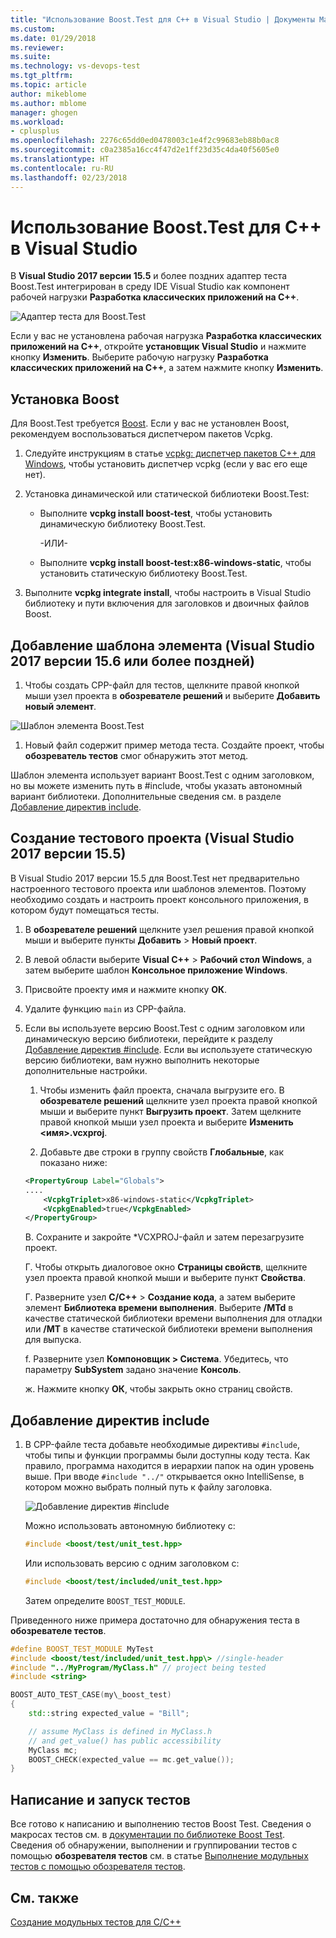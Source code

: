 ```yaml
---
title: "Использование Boost.Test для C++ в Visual Studio | Документы Майкрософт"
ms.custom: 
ms.date: 01/29/2018
ms.reviewer: 
ms.suite: 
ms.technology: vs-devops-test
ms.tgt_pltfrm: 
ms.topic: article
author: mikeblome
ms.author: mblome
manager: ghogen
ms.workload:
- cplusplus
ms.openlocfilehash: 2276c65dd0ed0478003c1e4f2c99683eb88b0ac8
ms.sourcegitcommit: c0a2385a16cc4f47d2e1ff23d35c4da40f5605e0
ms.translationtype: HT
ms.contentlocale: ru-RU
ms.lasthandoff: 02/23/2018
---
```

# <a name="how-to-use-boosttest-for-c-in-visual-studio"></a>Использование Boost.Test для C++ в Visual Studio

В **Visual Studio 2017 версии 15.5** и более поздних адаптер теста Boost.Test интегрирован в среду IDE Visual Studio как компонент рабочей нагрузки **Разработка классических приложений на C++**.

![Адаптер теста для Boost.Test](media/cpp-boost-component.png "Адаптер теста для компонента Boost.Test")

Если у вас не установлена рабочая нагрузка **Разработка классических приложений на C++**, откройте **установщик Visual Studio** и нажмите кнопку **Изменить**. Выберите рабочую нагрузку **Разработка классических приложений на C++**, а затем нажмите кнопку **Изменить**.

## <a name="install-boost"></a>Установка Boost

Для Boost.Test требуется [Boost](http://www.boost.org/). Если у вас не установлен Boost, рекомендуем воспользоваться диспетчером пакетов Vcpkg.

1. Следуйте инструкциям в статье [vcpkg: диспетчер пакетов C++ для Windows](/cpp/vcpkg), чтобы установить диспетчер vcpkg (если у вас его еще нет).

1. Установка динамической или статической библиотеки Boost.Test:

    - Выполните **vcpkg install boost-test**, чтобы установить динамическую библиотеку Boost.Test.
    
       -ИЛИ-
       
    - Выполните **vcpkg install boost-test:x86-windows-static**, чтобы установить статическую библиотеку Boost.Test.

1. Выполните **vcpkg integrate install**, чтобы настроить в Visual Studio библиотеку и пути включения для заголовков и двоичных файлов Boost.

## <a name="add-the-item-template-visual-studio-2017-version-156-and-later"></a>Добавление шаблона элемента (Visual Studio 2017 версии 15.6 или более поздней)

1. Чтобы создать CPP-файл для тестов, щелкните правой кнопкой мыши узел проекта в **обозревателе решений** и выберите **Добавить новый элемент**. 
 
![Шаблон элемента Boost.Test](media/boost_test_item_template.png "Boost.Test item template")

1. Новый файл содержит пример метода теста. Создайте проект, чтобы **обозреватель тестов** смог обнаружить этот метод.

Шаблон элемента использует вариант Boost.Test с одним заголовком, но вы можете изменить путь в #include, чтобы указать автономный вариант библиотеки. Дополнительные сведения см. в разделе [Добавление директив include](#add_include_directives).

## <a name="create-a-test-project-visual-studio-2017-version-155"></a>Создание тестового проекта (Visual Studio 2017 версии 15.5)

В Visual Studio 2017 версии 15.5 для Boost.Test нет предварительно настроенного тестового проекта или шаблонов элементов. Поэтому необходимо создать и настроить проект консольного приложения, в котором будут помещаться тесты. 

1. В **обозревателе решений** щелкните узел решения правой кнопкой мыши и выберите пункты **Добавить** > **Новый проект**.

1. В левой области выберите **Visual C++** > **Рабочий стол Windows**, а затем выберите шаблон **Консольное приложение Windows**.

1. Присвойте проекту имя и нажмите кнопку **ОК**.
1. Удалите функцию `main` из CPP-файла. 

1. Если вы используете версию Boost.Test с одним заголовком или динамическую версию библиотеки, перейдите к разделу [Добавление директив #include](#add_include_directives). Если вы используете статическую версию библиотеки, вам нужно выполнить некоторые дополнительные настройки.

   1. Чтобы изменить файл проекта, сначала выгрузите его. В **обозревателе решений** щелкните узел проекта правой кнопкой мыши и выберите пункт **Выгрузить проект**. Затем щелкните правой кнопкой мыши узел проекта и выберите **Изменить <имя\>.vcxproj**.

   2. Добавьте две строки в группу свойств **Глобальные**, как показано ниже:

    ```xml
    <PropertyGroup Label="Globals">
    ....
        <VcpkgTriplet>x86-windows-static</VcpkgTriplet>
        <VcpkgEnabled>true</VcpkgEnabled>
    </PropertyGroup>
    ```
   В. Сохраните и закройте \*VCXPROJ-файл и затем перезагрузите проект.

   Г. Чтобы открыть диалоговое окно **Страницы свойств**, щелкните узел проекта правой кнопкой мыши и выберите пункт **Свойства**.

   Г. Разверните узел **C/C++** > **Создание кода**, а затем выберите элемент **Библиотека времени выполнения**. Выберите **/MTd** в качестве статической библиотеки времени выполнения для отладки или **/MT** в качестве статической библиотеки времени выполнения для выпуска.

   f. Разверните узел **Компоновщик > Система**. Убедитесь, что параметру **SubSystem** задано значение **Консоль**.

   ж. Нажмите кнопку **ОК**, чтобы закрыть окно страниц свойств.

## <a name="add-include-directives"></a>Добавление директив include

1. В CPP-файле теста добавьте необходимые директивы `#include`, чтобы типы и функции программы были доступны коду теста. Как правило, программа находится в иерархии папок на один уровень выше. При вводе `#include "../"` открывается окно IntelliSense, в котором можно выбрать полный путь к файлу заголовка.

   ![Добавление директив #include](media/cpp-gtest-includes.png "Добавление директив include в CPP-файл теста")

   Можно использовать автономную библиотеку с:

   ```cpp
   #include <boost/test/unit_test.hpp>
   ```

   Или использовать версию с одним заголовком с:

   ```cpp
   #include <boost/test/included/unit_test.hpp>
   ```

   Затем определите `BOOST_TEST_MODULE`.

Приведенного ниже примера достаточно для обнаружения теста в **обозревателе тестов**.

```cpp
#define BOOST_TEST_MODULE MyTest
#include <boost/test/included/unit_test.hpp\> //single-header
#include "../MyProgram/MyClass.h" // project being tested
#include <string>

BOOST_AUTO_TEST_CASE(my\_boost_test)
{
    std::string expected_value = "Bill";

    // assume MyClass is defined in MyClass.h
    // and get_value() has public accessibility
    MyClass mc;
    BOOST_CHECK(expected_value == mc.get_value());
}
```

## <a name="write-and-run-tests"></a>Написание и запуск тестов
Все готово к написанию и выполнению тестов Boost Test. Сведения о макросах тестов см. в [документации по библиотеке Boost Test](http://www.boost.org/doc/libs/1_38_0/libs/test/doc/html/index.html). Сведения об обнаружении, выполнении и группировании тестов с помощью **обозревателя тестов** см. в статье [Выполнение модульных тестов с помощью обозревателя тестов](run-unit-tests-with-test-explorer.md).

## <a name="see-also"></a>См. также
[Создание модульных тестов для C/C++](writing-unit-tests-for-c-cpp.md)
